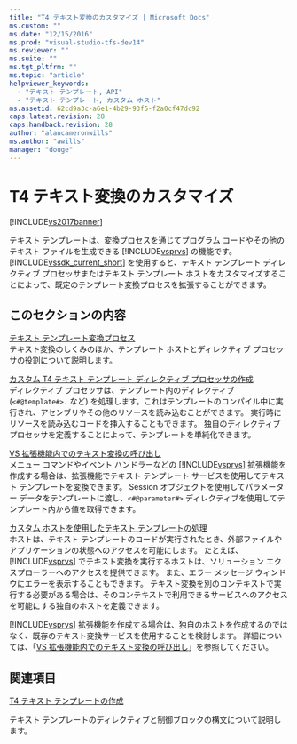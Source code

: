 ```yaml
---
title: "T4 テキスト変換のカスタマイズ | Microsoft Docs"
ms.custom: ""
ms.date: "12/15/2016"
ms.prod: "visual-studio-tfs-dev14"
ms.reviewer: ""
ms.suite: ""
ms.tgt_pltfrm: ""
ms.topic: "article"
helpviewer_keywords: 
  - "テキスト テンプレート, API"
  - "テキスト テンプレート, カスタム ホスト"
ms.assetid: 62cd9a3c-a6e1-4b29-93f5-f2a0cf47dc92
caps.latest.revision: 28
caps.handback.revision: 28
author: "alancameronwills"
ms.author: "awills"
manager: "douge"
---
```

# T4 テキスト変換のカスタマイズ
[!INCLUDE[vs2017banner](../code-quality/includes/vs2017banner.md)]

テキスト テンプレートは、変換プロセスを通じてプログラム コードやその他のテキスト ファイルを生成できる [!INCLUDE[vsprvs](../code-quality/includes/vsprvs_md.md)] の機能です。  [!INCLUDE[vssdk_current_short](../modeling/includes/vssdk_current_short_md.md)] を使用すると、テキスト テンプレート ディレクティブ プロセッサまたはテキスト テンプレート ホストをカスタマイズすることによって、既定のテンプレート変換プロセスを拡張することができます。  
  
## このセクションの内容  
 [テキスト テンプレート変換プロセス](../modeling/the-text-template-transformation-process.md)  
 テキスト変換のしくみのほか、テンプレート ホストとディレクティブ プロセッサの役割について説明します。  
  
 [カスタム T4 テキスト テンプレート ディレクティブ プロセッサの作成](../modeling/creating-custom-t4-text-template-directive-processors.md)  
 ディレクティブ プロセッサは、テンプレート内のディレクティブ \(`<#@template#>.` など\) を処理します。これはテンプレートのコンパイル中に実行され、アセンブリやその他のリソースを読み込むことができます。  実行時にリソースを読み込むコードを挿入することもできます。  独自のディレクティブ プロセッサを定義することによって、テンプレートを単純化できます。  
  
 [VS 拡張機能内でのテキスト変換の呼び出し](../modeling/invoking-text-transformation-in-a-vs-extension.md)  
 メニュー コマンドやイベント ハンドラーなどの [!INCLUDE[vsprvs](../code-quality/includes/vsprvs_md.md)] 拡張機能を作成する場合は、拡張機能でテキスト テンプレート サービスを使用してテキスト テンプレートを変換できます。  Session オブジェクトを使用してパラメーター データをテンプレートに渡し、`<#@parameter#>` ディレクティブを使用してテンプレート内から値を取得できます。  
  
 [カスタム ホストを使用したテキスト テンプレートの処理](../modeling/processing-text-templates-by-using-a-custom-host.md)  
 ホストは、テキスト テンプレートのコードが実行されたとき、外部ファイルやアプリケーションの状態へのアクセスを可能にします。  たとえば、[!INCLUDE[vsprvs](../code-quality/includes/vsprvs_md.md)] でテキスト変換を実行するホストは、ソリューション エクスプローラーへのアクセスを提供できます。  また、エラー メッセージ ウィンドウにエラーを表示することもできます。  テキスト変換を別のコンテキストで実行する必要がある場合は、そのコンテキストで利用できるサービスへのアクセスを可能にする独自のホストを定義できます。  
  
 [!INCLUDE[vsprvs](../code-quality/includes/vsprvs_md.md)] 拡張機能を作成する場合は、独自のホストを作成するのではなく、既存のテキスト変換サービスを使用することを検討します。  詳細については、「[VS 拡張機能内でのテキスト変換の呼び出し](../modeling/invoking-text-transformation-in-a-vs-extension.md)」を参照してください。  
  
## 関連項目  
 [T4 テキスト テンプレートの作成](../modeling/writing-a-t4-text-template.md)  
  
 テキスト テンプレートのディレクティブと制御ブロックの構文について説明します。